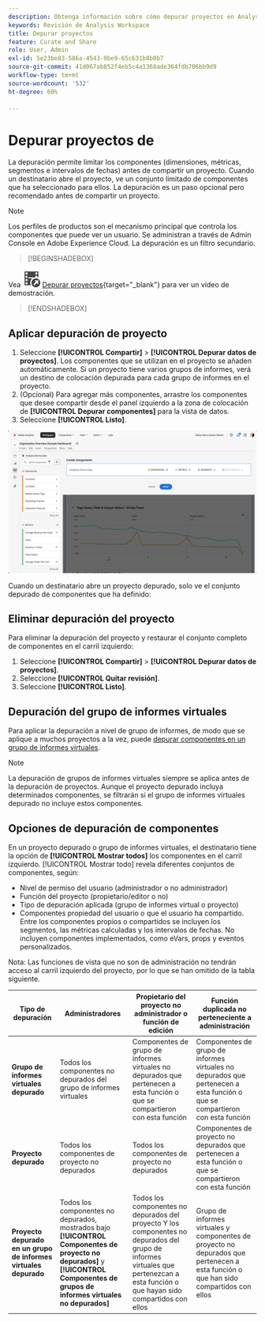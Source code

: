```yaml
---
description: Obtenga información sobre cómo depurar proyectos en Analysis Workspace. La depuración limita el acceso a los componentes antes de compartir un proyecto.
keywords: Revisión de Analysis Workspace
title: Depurar proyectos
feature: Curate and Share
role: User, Admin
exl-id: 5e23be83-586a-4543-9be9-65c631b8b0b7
source-git-commit: 41d067ab852f4eb5c4a1368ade364fdb706bb9d9
workflow-type: tm+mt
source-wordcount: '532'
ht-degree: 60%

---
```


# Depurar proyectos de

La depuración permite limitar los componentes (dimensiones, métricas, segmentos e intervalos de fechas) antes de compartir un proyecto. Cuando un destinatario abre el proyecto, ve un conjunto limitado de componentes que ha seleccionado para ellos. La depuración es un paso opcional pero recomendado antes de compartir un proyecto.

>[!NOTE]
> Los perfiles de productos son el mecanismo principal que controla los componentes que puede ver un usuario. Se administran a través de Admin Console en Adobe Experience Cloud. La depuración es un filtro secundario.


>[!BEGINSHADEBOX]

Vea ![VideoCheckedOut](/help/assets/icons/VideoCheckedOut.svg) [Depurar proyectos](https://video.tv.adobe.com/v/24711?quality=12&learn=on){target="_blank"} para ver un vídeo de demostración.

>[!ENDSHADEBOX]


## Aplicar depuración de proyecto

1. Seleccione **[!UICONTROL Compartir]** > **[!UICONTROL Depurar datos de proyectos]**.
Los componentes que se utilizan en el proyecto se añaden automáticamente.
Si un proyecto tiene varios grupos de informes, verá un destino de colocación depurada para cada grupo de informes en el proyecto.
1. (Opcional) Para agregar más componentes, arrastre los componentes que desee compartir desde el panel izquierdo a la zona de colocación de **[!UICONTROL Depurar componentes]** para la vista de datos.
1. Seleccione **[!UICONTROL Listo]**.


![](assets/curation-field.png)

Cuando un destinatario abre un proyecto depurado, solo ve el conjunto depurado de componentes que ha definido:


## Eliminar depuración del proyecto

Para eliminar la depuración del proyecto y restaurar el conjunto completo de componentes en el carril izquierdo:

1. Seleccione **[!UICONTROL Compartir]** > **[!UICONTROL Depurar datos de proyectos]**.
1. Seleccione **[!UICONTROL Quitar revisión]**.
1. Seleccione **[!UICONTROL Listo]**.

## Depuración del grupo de informes virtuales

Para aplicar la depuración a nivel de grupo de informes, de modo que se aplique a muchos proyectos a la vez, puede [depurar componentes en un grupo de informes virtuales](https://experienceleague.adobe.com/en/docs/analytics/components/virtual-report-suites/vrs-components).

>[!NOTE]
>
> La depuración de grupos de informes virtuales siempre se aplica antes de la depuración de proyectos. Aunque el proyecto depurado incluya determinados componentes, se filtrarán si el grupo de informes virtuales depurado no incluye estos componentes.
> 

## Opciones de depuración de componentes

En un proyecto depurado o grupo de informes virtuales, el destinatario tiene la opción de **[!UICONTROL Mostrar todos]** los componentes en el carril izquierdo. [!UICONTROL Mostrar todo] revela diferentes conjuntos de componentes, según:

* Nivel de permiso del usuario (administrador o no administrador)
* Función del proyecto (propietario/editor o no)
* Tipo de depuración aplicada (grupo de informes virtual o proyecto)
* Componentes propiedad del usuario o que el usuario ha compartido. Entre los componentes propios o compartidos se incluyen los segmentos, las métricas calculadas y los intervalos de fechas. No incluyen componentes implementados, como eVars, props y eventos personalizados.

Nota: Las funciones de vista que no son de administración no tendrán acceso al carril izquierdo del proyecto, por lo que se han omitido de la tabla siguiente.

| Tipo de depuración | Administradores | Propietario del proyecto no administrador o función de edición | Función duplicada no perteneciente a administración |
|---|---|---|---|
| **Grupo de informes virtuales depurado** | Todos los componentes no depurados del grupo de informes virtuales | Componentes de grupo de informes virtuales no depurados que pertenecen a esta función o que se compartieron con esta función | Componentes de grupo de informes virtuales no depurados que pertenecen a esta función o que se compartieron con esta función |
| **Proyecto depurado** | Todos los componentes de proyecto no depurados | Todos los componentes de proyecto no depurados | Componentes de proyecto no depurados que pertenecen a esta función o que se compartieron con esta función |
| **Proyecto depurado en un grupo de informes virtuales depurado** | Todos los componentes no depurados, mostrados bajo **[!UICONTROL Componentes de proyecto no depurados]** y **[!UICONTROL Componentes de grupos de informes virtuales no depurados]** | Todos los componentes no depurados del proyecto Y los componentes no depurados del grupo de informes virtuales que pertenezcan a esta función o que hayan sido compartidos con ellos | Grupo de informes virtuales y componentes de proyecto no depurados que pertenecen a esta función o que han sido compartidos con ellos |
